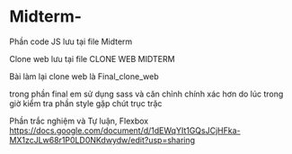 # Midterm-
Phần code JS lưu tại file Midterm

Clone web lưu tại file CLONE WEB MIDTERM

Bài làm lại clone web là Final_clone_web

trong phần final em sử dụng sass và căn chỉnh chính xác hơn do lúc trong giờ kiểm tra phần style gặp chút trục trặc

Phần trắc nghiệm và Tự luận, Flexbox
https://docs.google.com/document/d/1dEWqYIt1GQsJCjHFka-MX1zcJLw68r1P0LD0NKdwydw/edit?usp=sharing
